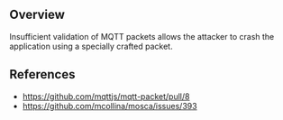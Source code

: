 ## Overview
Insufficient validation of MQTT packets allows the attacker to crash the application using a specially crafted packet.

## References

- https://github.com/mqttjs/mqtt-packet/pull/8 
- https://github.com/mcollina/mosca/issues/393

